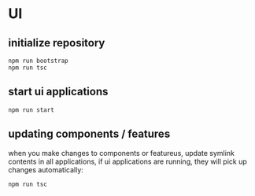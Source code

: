 # UI

## initialize repository
```
npm run bootstrap
npm run tsc
```

## start ui applications
```
npm run start
```

## updating components / features
when you make changes to components or featureus, update symlink contents in all applications, if ui applications are running, they will pick up changes automatically:
```
npm run tsc
```
